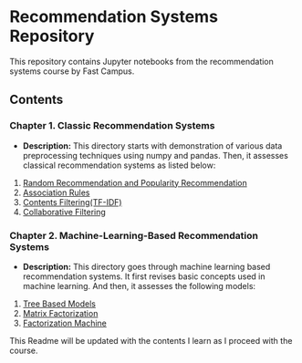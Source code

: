 # Recommendation Systems Repository

This repository contains Jupyter notebooks from the recommendation systems course by Fast Campus.

## Contents

### Chapter 1. Classic Recommendation Systems
- **Description:** This directory starts with demonstration of various data preprocessing techniques using numpy and pandas. Then, it assesses classical recommendation systems as listed below:
1. [Random Recommendation and Popularity Recommendation](/Recommendation_System/Part_1_Overview_of_Recommendation_Systems/chapter_1_classic_recommendation/03_classic_reco_model.ipynb) 
2. [Association Rules](/Recommendation_System/Part_1_Overview_of_Recommendation_Systems/chapter_1_classic_recommendation/04_association_rules.ipynb)
3. [Contents Filtering(TF-IDF)](/Recommendation_System/Part_1_Overview_of_Recommendation_Systems/chapter_1_classic_recommendation/05_contents_filtering.ipynb)
4. [Collaborative Filtering](/Recommendation_System/Part_1_Overview_of_Recommendation_Systems/chapter_1_classic_recommendation/06_collaborative_filtering.ipynb)

### Chapter 2. Machine-Learning-Based Recommendation Systems
- **Description:** This directory goes through machine learning based recommendation systems. It first revises basic concepts used in machine learning. And then, it assesses the following models:
1. [Tree Based Models](/Recommendation_System/Part_1_Overview_of_Recommendation_Systems/chapter_2_ML_based_recommendation/02_tree_based_models.ipynb)
2. [Matrix Factorization](/Recommendation_System/Part_1_Overview_of_Recommendation_Systems/chapter_2_ML_based_recommendation/03_matrix_factorization.ipynb)
3. [Factorization Machine](/Recommendation_System/Part_1_Overview_of_Recommendation_Systems/chapter_2_ML_based_recommendation/04_factorization_machine.ipynb)

This Readme will be updated with the contents I learn as I proceed with the course.